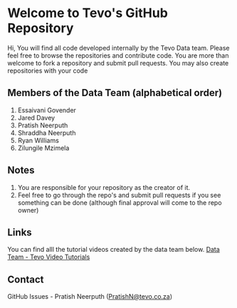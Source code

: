 # Welcome to Tevo's GitHub Repository

Hi,
You will find all code developed internally by the Tevo Data team. Please feel free to browse the repositories and contribute code. You are more than welcome to fork a repository and submit pull requests. You may also create repositories with your code


## Members of the Data Team (alphabetical order)

1. Essaivani Govender
2. Jared Davey
3. Pratish Neerputh
4. Shraddha Neerputh
5. Ryan Williams
6. Zilungile Mzimela

## Notes
1. You are responsible for your repository as the creator of it. 
2. Feel free to go through the repo's and submit pull requests if you see something can be done (although final approval will come to the repo owner)

## Links
You can find alll the tutorial videos created by the data team below.
[Data Team - Tevo Video Tutorials](https://tevosa.sharepoint.com/sites/DataTeam/Tevo%20Video%20Tutorials/Forms/AllItems.aspx)

## Contact
GitHub Issues - Pratish Neerputh (PratishN@tevo.co.za)
